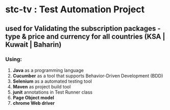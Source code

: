 # stc-tv : Test Automation Project
## used for Validating the subscription packages - type & price and currency for all countries (KSA | Kuwait | Baharin)
### Using: 
1. **Java** as a programming language
2. **Cucumber** as a tool that supports Behavior-Driven Development (BDD)
3. **Selenium** as a automated testing tool
4. **Maven** as project build tool
5. **junit** annotations in Test Runner class
6. **Page Object model**
7. **chrome Web driver** 
